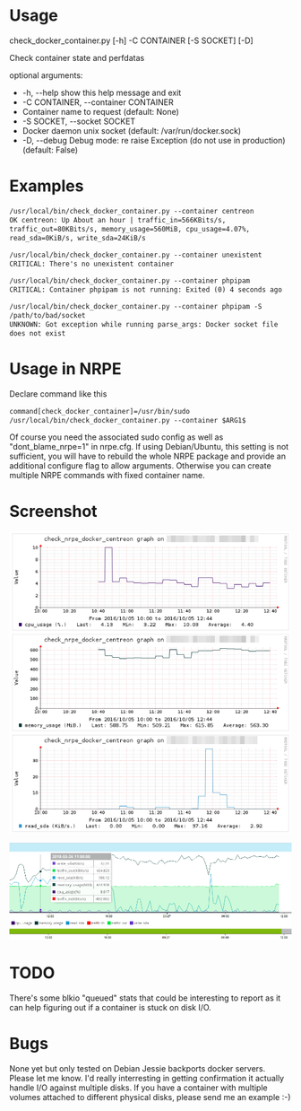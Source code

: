 # Usage
check_docker_container.py [-h] -C CONTAINER [-S SOCKET] [-D]

Check container state and perfdatas

optional arguments:
*  -h, --help            show this help message and exit
*  -C CONTAINER, --container CONTAINER  
  * Container name to request (default: None)
*  -S SOCKET, --socket SOCKET  
  * Docker daemon unix socket (default: /var/run/docker.sock)
*  -D, --debug           Debug mode: re raise Exception (do not use in production) (default: False)

# Examples

```
/usr/local/bin/check_docker_container.py --container centreon
OK centreon: Up About an hour | traffic_in=566KBits/s, traffic_out=80KBits/s, memory_usage=560MiB, cpu_usage=4.07%, read_sda=0KiB/s, write_sda=24KiB/s
```

```
/usr/local/bin/check_docker_container.py --container unexistent
CRITICAL: There's no unexistent container
```

```
/usr/local/bin/check_docker_container.py --container phpipam
CRITICAL: Container phpipam is not running: Exited (0) 4 seconds ago
```

```
/usr/local/bin/check_docker_container.py --container phpipam -S /path/to/bad/socket
UNKNOWN: Got exception while running parse_args: Docker socket file does not exist
```

# Usage in NRPE

Declare command like this
```
command[check_docker_container]=/usr/bin/sudo /usr/local/bin/check_docker_container.py --container $ARG1$
```

Of course you need the associated sudo config as well as "dont_blame_nrpe=1" in nrpe.cfg. If using Debian/Ubuntu, this setting is not sufficient, you will have to rebuild the whole NRPE package and provide an additional configure flag to allow arguments.
Otherwise you can create multiple NRPE commands with fixed container name.


# Screenshot

![Alt screenshot](/centreon_check_docker_container.png?raw=true)

![Alt2 screenshot](/perf_data_in_centreon.png?raw=true)


# TODO

There's some blkio "queued" stats that could be interesting to report as it can help figuring out if a container is stuck on disk I/O.


# Bugs

None yet but only tested on Debian Jessie backports docker servers. Please let me know.
I'd really interresting in getting confirmation it actually handle I/O against multiple disks. If you have a container with multiple volumes attached to different physical disks, please send me an example :-)
